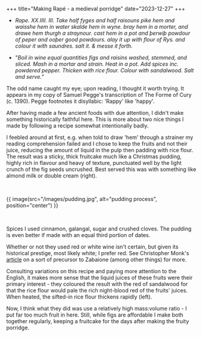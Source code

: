 +++
title="Making Rapé - a medieval porridge"
date="2023-12-27"
+++

- *Rape. XX.IIII. III. Take half fyges and half raisouns pike hem and waisshe hem in water skalde hem in wyne. bray hem in a morter, and drawe hem thurgh a straynour. cast hem in a pot and þerwiþ powdour of peper and ooþer good powdours. alay it up with flour of Rys. and colour it with saundres. salt it. & messe it forth.*  

- "*Boil in wine equal quantities figs and raisins washed, stemmed, and sliced. Mash in a mortar and strain. Heat in a pot. Add spices inc. powdered pepper. Thicken with rice flour. Colour with sandalwood. Salt and serve.*"

The odd name caught my eye; upon reading, I thought it worth trying.  It appears in my copy of Samuel Pegge's transcription of The Forme of Cury (c. 1390). Pegge footnotes it disyllabic: 'Rappy' like 'happy'.  

After having made a few ancient foods with due attention, I didn't make something historically faithful here. This is more about two nice things I made by following a recipe somewhat intentionally badly.  

I feebled around at first, e.g. when told to draw 'hem' through a strainer my reading comprehension failed and I chose to keep the fruits and not their juice, reducing the amount of liquid in the pulp then padding with rice flour. The result was a sticky, thick fruitcake much like a Christmas pudding, highly rich in flavour and heavy of texture, punctuated well by the light crunch of the fig seeds uncrushed. Best served this was with something like almond milk or double cream (right).  

<br>

<!-- {{ image(src="/images/pudding.jpg", alt="alt text") }} -->
{{ image(src="/images/pudding.jpg", alt="pudding process", position="center") }}
  
<br>

Spices I used cinnamon, galangal, sugar and crushed cloves. The pudding is even better if made with an equal third portion of dates.  

Whether or not they used red or white wine isn't certain, but given its historical prestige, most likely white; I prefer red. See Christopher Monk's [article](https://modernmedievalcuisine.com/2024/05/05/hot-caudle-anyone-part-one/) on a sort of precursor to Zabaione (among other things) for more.  

Consulting variations on this recipe and paying more attention to the English, it makes more sense that the liquid juices of these fruits were their primary interest - they coloured the result with the red of sandalwood for that the rice flour would pale the rich night-blood red of the fruits' juices. When heated, the sifted-in rice flour thickens rapidly (left).  

Now, I think what they did was use a relatively high mass:volume ratio - I put far too much fruit in here. Still, while figs are affordable I make both together regularly, keeping a fruitcake for the days after making the fruity porridge.  